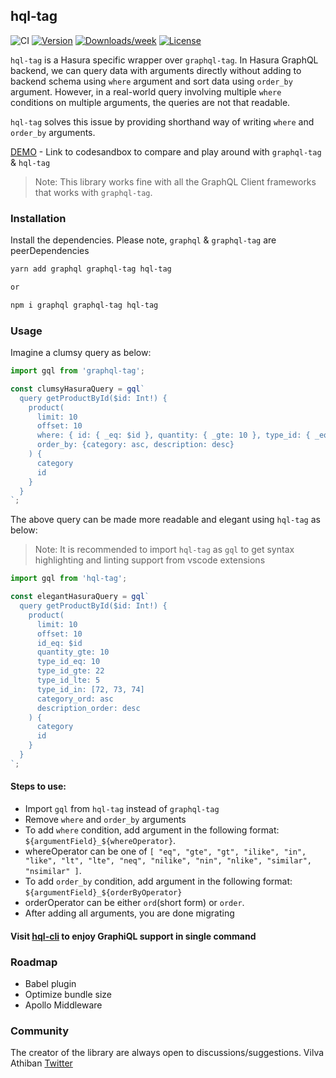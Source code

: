 ## hql-tag
![CI](https://github.com/product-ride/hql-tag/workflows/hql-tag_CI/badge.svg)
[![Version](https://img.shields.io/npm/v/hql-tag.svg)](https://npmjs.org/package/hql-tag)
[![Downloads/week](https://img.shields.io/npm/dw/hql-tag.svg)](https://npmjs.org/package/hql-tag)
[![License](https://img.shields.io/npm/l/hql-tag.svg)](https://github.com/product-ride/hql-tag/blob/master/package.json)

`hql-tag` is a Hasura specific wrapper over `graphql-tag`. In Hasura GraphQL backend, we can query data with arguments directly without adding to backend schema using `where` argument and sort data using `order_by` argument. However, in a real-world query involving multiple `where` conditions on multiple arguments, the queries are not that readable. 

`hql-tag` solves this issue by providing shorthand way of writing `where` and `order_by` arguments.

[DEMO](https://codesandbox.io/s/hardcore-tdd-d9o1s?file=/src/App.js) - Link to codesandbox to compare and play around with `graphql-tag` & `hql-tag`

> Note: This library works fine with all the GraphQL Client frameworks that works with `graphql-tag`.

### Installation

Install the dependencies. Please note, `graphql` & `graphql-tag` are peerDependencies

```sh
yarn add graphql graphql-tag hql-tag

or 

npm i graphql graphql-tag hql-tag
```

### Usage

Imagine a clumsy query as below: 

```js
import gql from 'graphql-tag';

const clumsyHasuraQuery = gql`
  query getProductById($id: Int!) {
    product(
      limit: 10
      offset: 10
      where: { id: { _eq: $id }, quantity: { _gte: 10 }, type_id: { _eq: 10, _gte: 22, _lte: 5, _in: [72,73,74] } }
      order_by: {category: asc, description: desc}
    ) {
      category
      id
    }
  }
`;
```

The above query can be made more readable and elegant using `hql-tag` as below:

> Note: It is recommended to import `hql-tag` as `gql` to get syntax highlighting and linting support from vscode extensions

```js
import gql from 'hql-tag';

const elegantHasuraQuery = gql`
  query getProductById($id: Int!) {
    product(
      limit: 10
      offset: 10
      id_eq: $id
      quantity_gte: 10
      type_id_eq: 10
      type_id_gte: 22
      type_id_lte: 5
      type_id_in: [72, 73, 74]
      category_ord: asc
      description_order: desc
    ) {
      category
      id
    }
  }
`;
```

#### Steps to use: 

- Import `gql` from `hql-tag` instead of `graphql-tag`
- Remove `where` and `order_by` arguments
- To add `where` condition, add argument in the following format: `${argumentField}_${whereOperator}`.
- whereOperator can be one of `[ "eq", "gte", "gt", "ilike", "in", "like", "lt", "lte", "neq", "nilike", "nin", "nlike", "similar", "nsimilar" ]`.
- To add `order_by` condition, add argument in the following format: `${argumentField}_${orderByOperator}`
- orderOperator can be either `ord`(short form) or `order`.
- After adding all arguments, you are done migrating

#### Visit [hql-cli](https://github.com/product-ride/hql-cli) to enjoy GraphiQL support in single command

### Roadmap

- Babel plugin
- Optimize bundle size
- Apollo Middleware

### Community

The creator of the library are always open to discussions/suggestions. 
Vilva Athiban [Twitter](https://twitter.com/vilvaathibanpb)
